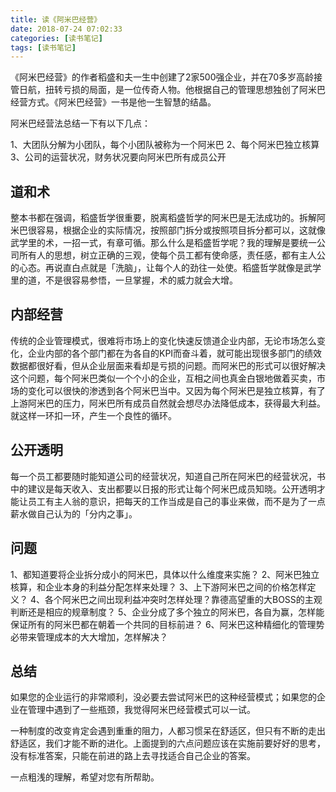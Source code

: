 ```yaml
---
title: 读《阿米巴经营》
date: 2018-07-24 07:02:33
categories: [读书笔记]
tags: [读书笔记]
---
```


《阿米巴经营》的作者稻盛和夫一生中创建了2家500强企业，并在70多岁高龄接管日航，扭转亏损的局面，是一位传奇人物。他根据自己的管理思想独创了阿米巴经营方式。《阿米巴经营》一书是他一生智慧的结晶。

阿米巴经营法总结一下有以下几点：

<!--more-->

1、大团队分解为小团队，每个小团队被称为一个阿米巴
2、每个阿米巴独立核算
3、公司的运营状况，财务状况要向阿米巴所有成员公开

## 道和术

整本书都在强调，稻盛哲学很重要，脱离稻盛哲学的阿米巴是无法成功的。拆解阿米巴很容易，根据企业的实际情况，按照部门拆分或按照项目拆分都可以，这就像武学里的术，一招一式，有章可循。那么什么是稻盛哲学呢？我的理解是要统一公司所有人的思想，树立正确的三观，使每个员工都有使命感，责任感，都有主人公的心态。再说直白点就是「洗脑」，让每个人的劲往一处使。稻盛哲学就像是武学里的道，不是很容易参悟，一旦掌握，术的威力就会大增。

## 内部经营

传统的企业管理模式，很难将市场上的变化快速反馈道企业内部，无论市场怎么变化，企业内部的各个部门都在为各自的KPI而奋斗着，就可能出现很多部门的绩效数据都很好看，但从企业层面来看却是亏损的问题。而阿米巴的形式可以很好解决这个问题，每个阿米巴类似一个个小的企业，互相之间也真金白银地做着买卖，市场的变化可以很快的渗透到各个阿米巴当中。又因为每个阿米巴是独立核算，有了上游阿米巴的压力，阿米巴所有成员自然就会想尽办法降低成本，获得最大利益。就这样一环扣一环，产生一个良性的循环。

## 公开透明

每一个员工都要随时能知道公司的经营状况，知道自己所在阿米巴的经营状况，书中的建议是每天收入、支出都要以日报的形式让每个阿米巴成员知晓。公开透明才能让员工有主人翁的意识，把每天的工作当成是自己的事业来做，而不是为了一点薪水做自己认为的「分内之事」。

## 问题

1、都知道要将企业拆分成小的阿米巴，具体以什么维度来实施？
2、阿米巴独立核算，和企业本身的利益分配怎样来处理？
3、上下游阿米巴之间的价格怎样定义？
4、各个阿米巴之间出现利益冲突时怎样处理？靠德高望重的大BOSS的主观判断还是相应的规章制度？
5、企业分成了多个独立的阿米巴，各自为赢，怎样能保证所有的阿米巴都在朝着一个共同的目标前进？
6、阿米巴这种精细化的管理势必带来管理成本的大大增加，怎样解决？

## 总结

如果您的企业运行的非常顺利，没必要去尝试阿米巴的这种经营模式；如果您的企业在管理中遇到了一些瓶颈，我觉得阿米巴经营模式可以一试。

一种制度的改变肯定会遇到重重的阻力，人都习惯呆在舒适区，但只有不断的走出舒适区，我们才能不断的进化。上面提到的六点问题应该在实施前要好好的思考，没有标准答案，只能在前进的路上去寻找适合自己企业的答案。

一点粗浅的理解，希望对您有所帮助。


